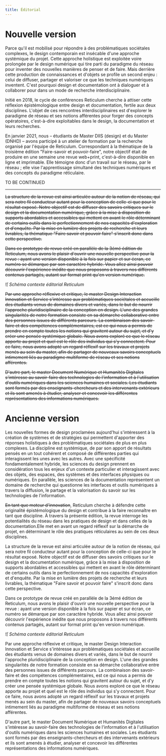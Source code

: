 ```yaml
---
title: Éditorial
---
```


# Nouvelle version

Parce qu'il est mobilisé pour répondre à des problématiques sociétales complexes, le design contemporain est insécable d'une approche  systémique du projet. Cette approche holistique est exploitée voire prolongée par le design numérique qui tire parti du paradigme du réseau pour inventer des nouvelles manières de penser et de faire. Mais derrière cette production de connaissances et d'objets se profile un second enjeu : celui de diffuser, partager et valoriser ce que les techniques numériques inventent. C'est pourquoi design et documentation ont à dialoguer et à collaborer pour dans un mode de recherche interdisciplinaire.

Initié en 2018, le cycle de conférences Reticulum cherche à attiser cette réflexion épistémologique entre design et documentation, fertile aux deux disciplines. L'objet de ces rencontres interdisciplinaires est d'explorer le paradigme de réseau et ses notions afférentes pour forger des concepts opératoires, c'est-à-dire exploitables dans le design, la documentation et leurs recherches.

En janvier 2021, nous – étudiants de Master DIIS (design) et du Master (DNHD) – avons participé à un atelier de formation par la recherche organisé par l'équipe de Reticulum. Correspondant à la thématique de la troisième édition "Faire-savoir et pouvoir-faire", notre objectif était de produire en une semaine une revue web+print, c'est-à-dire disponible en ligne et imprimable. Elle témoigne donc d'un travail sur le réseau, par le réseau ; elle vise l'apprentissage simultané des techniques numériques et des concepts du paradigme réticulaire.

TO BE CONTINUED

---


~~La structure de la revue est ainsi articulée autour de la notion de réseau, qui sera notre fil conducteur autant pour la conception de celle-ci que pour le résultat exposé. Notre objectif est de diffuser des savoirs critiques sur le design et la documentation numérique, grâce à la mise à disposition de supports abordables et accessibles qui mettent en avant le rôle déterminant de certains outils dans le perfectionnement de nos capacités d'exploration et d'enquête. Par la mise en lumière des projets de recherche et leurs livrables, la thématique &quot;Faire savoir et pouvoir faire&quot; s'inscrit donc dans cette perspective.~~

~~Dans ce prototype de revue créé en parallèle de la 3émé édition de Reticulum, nous avons le plaisir d'ouvrir une nouvelle perspective pour la revue : ayant une version disponible à la fois sur papier et sur écran, ce numéro se démarque par son caractère hybride. Vous allez ainsi pouvoir découvrir l'expérience inédite que nous proposons à travers nos différents contenus partagés, autant sur format print qu'en version numérique.~~

_![_ _Schéma contexte éditorial Reticulum_

~~Par une approche réflexive et critique, le master Design Interaction Innovation et Service s'intéresse aux problématiques sociétales et accueille des étudiants venus de domaines divers et variés, dans le but de nourrir l'approche pluridisciplinaire de la conception en design. L'une des grandes singularités de notre formation consiste en sa démarche collaborative entre des personnes issues de différents parcours. La combinaison des savoir-faire et des compétences complémentaires, est ce qui nous a permis de prendre en compte toutes les notions qui gravitent autour du sujet, et d'y créer une pensée systémique globale. Nous avons exploré ce que le réseau apporte au projet et quel est le rôle des individus qui s'y connectent. Pour ce faire, nous avons adopté un regard réflexif sur les travaux et projets menés au sein du master, afin de partager de nouveaux savoirs conceptuels intimement liés au paradigme multiforme de réseau et ses notions afférentes.~~

~~D'autre part, le master Document Numérique et Humanités Digitales s'intéresse au savoir-faire des technologies de l'information et à l'utilisation d'outils numériques dans les sciences humaines et sociales. Les étudiants sont formés par des enseignants-chercheurs et des intervenants extérieurs et ils sont amenés à étudier, analyser et concevoir les différentes représentations des informations numériques.~~


# Ancienne version

Les nouvelles formes de design proclamées aujourd'hui s'intéressent à la création de systèmes et de stratégies qui permettent d'apporter des réponses holistiques à des problématiques sociétales de plus en plus complexes. La discipline est systémique, de par son apport de résultats pensés en un tout cohérent et composé de différentes parties qui interagissent les unes avec les autres. Avec une spécificité fondamentalement hybride, les sciences du design prennent en considération tous les enjeux d'un contexte particulier et interagissent avec des objets, des espaces, des systèmes et des interfaces physiques ou numériques. En parallèle, les sciences de la documentation représentent un domaine de recherche qui questionne les interfaces et outils numériques à travers la diffusion, le partage et la valorisation du savoir sur les technologies de l'information.

~~En tant que moteur d'innovation~~, Reticulum cherche à défendre cette originalité épistémologique du design et contribue à la faire reconnaître en tant que discipline. À travers la présente édition, la revue interroge les potentialités du réseau dans les pratiques de design et dans celles de la documentation.Elle met en avant un regard réflexif sur la démarche de projet, en déterminant le rôle des pratiques réticulaires au sein de ces deux disciplines.

La structure de la revue est ainsi articulée autour de la notion de réseau, qui sera notre fil conducteur autant pour la conception de celle-ci que pour le résultat exposé. Notre objectif est de diffuser des savoirs critiques sur le design et la documentation numérique, grâce à la mise à disposition de supports abordables et accessibles qui mettent en avant le rôle déterminant de certains outils dans le perfectionnement de nos capacités d'exploration et d'enquête. Par la mise en lumière des projets de recherche et leurs livrables, la thématique &quot;Faire savoir et pouvoir faire&quot; s'inscrit donc dans cette perspective.

Dans ce prototype de revue créé en parallèle de la 3émé édition de Reticulum, nous avons le plaisir d'ouvrir une nouvelle perspective pour la revue : ayant une version disponible à la fois sur papier et sur écran, ce numéro se démarque par son caractère hybride. Vous allez ainsi pouvoir découvrir l'expérience inédite que nous proposons à travers nos différents contenus partagés, autant sur format print qu'en version numérique.

_![_ _Schéma contexte éditorial Reticulum_

Par une approche réflexive et critique, le master Design Interaction Innovation et Service s'intéresse aux problématiques sociétales et accueille des étudiants venus de domaines divers et variés, dans le but de nourrir l'approche pluridisciplinaire de la conception en design. L'une des grandes singularités de notre formation consiste en sa démarche collaborative entre des personnes issues de différents parcours. La combinaison des savoir-faire et des compétences complémentaires, est ce qui nous a permis de prendre en compte toutes les notions qui gravitent autour du sujet, et d'y créer une pensée systémique globale. Nous avons exploré ce que le réseau apporte au projet et quel est le rôle des individus qui s'y connectent. Pour ce faire, nous avons adopté un regard réflexif sur les travaux et projets menés au sein du master, afin de partager de nouveaux savoirs conceptuels intimement liés au paradigme multiforme de réseau et ses notions afférentes.

D'autre part, le master Document Numérique et Humanités Digitales s'intéresse au savoir-faire des technologies de l'information et à l'utilisation d'outils numériques dans les sciences humaines et sociales. Les étudiants sont formés par des enseignants-chercheurs et des intervenants extérieurs et ils sont amenés à étudier, analyser et concevoir les différentes représentations des informations numériques.